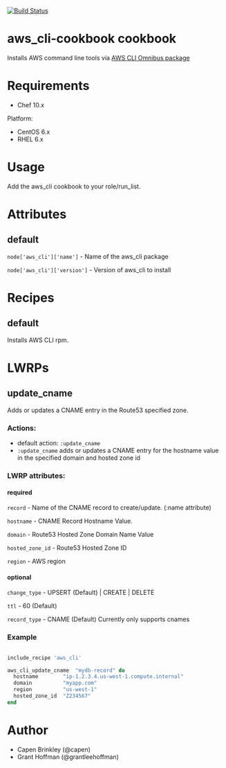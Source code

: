 [![Build Status](https://secure.travis-ci.org/intuit/aws_cli-cookbook.png)](http://travis-ci.org/intuit/aws_cli-cookbook)

# aws_cli-cookbook cookbook
Installs AWS command line tools via [AWS CLI Omnibus package](https://github.com/intuit/omnibus-aws_cli)

# Requirements
* Chef 10.x

Platform:
* CentOS 6.x
* RHEL 6.x

# Usage
Add the aws_cli cookbook to your role/run_list.

# Attributes
## default
`node['aws_cli']['name']`    - Name of the aws_cli package

`node['aws_cli']['version']` - Version of aws_cli to install

# Recipes
## default
Installs AWS CLI rpm.


# LWRPs
## update_cname
Adds or updates a CNAME entry in the Route53 specified zone.

### Actions:
- default action: `:update_cname`
- `:update_cname` adds or updates a CNAME entry for the hostname value in the specified domain and hosted zone id


### LWRP attributes:
#### required

`record`            - Name of the CNAME record to create/update. (:name attribute)

`hostname`          - CNAME Record Hostname Value.

`domain`            - Route53 Hosted Zone Domain Name Value

`hosted_zone_id`    - Route53 Hosted Zone ID

`region`            - AWS region

#### optional

`change_type`       - UPSERT (Default) | CREATE | DELETE

`ttl`               - 60 (Default)

`record_type`       - CNAME (Default) Currently only supports cnames


### Example
```ruby

include_recipe 'aws_cli'

aws_cli_update_cname  "mydb-record" do
  hostname        "ip-1.2.3.4.us-west-1.compute.internal"
  domain          "myapp.com"
  region          "us-west-1"
  hosted_zone_id  "Z234567"
end

```


# Author
* Capen Brinkley (@capen)
* Grant Hoffman (@grantleehoffman)

